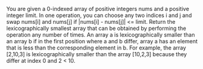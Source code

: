 You are given a 0-indexed array of positive integers nums and a positive integer limit.
In one operation, you can choose any two indices i and j and swap nums[i] and nums[j] if |nums[i] - nums[j]| <= limit.
Return the lexicographically smallest array that can be obtained by performing the operation any number of times.
An array a is lexicographically smaller than an array b if in the first position where a and b differ, array a has an element that is less than the corresponding element in b. For example, the array [2,10,3] is lexicographically smaller than the array [10,2,3] because they differ at index 0 and 2 < 10.
